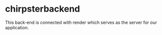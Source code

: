 # chirpsterbackend
This back-end is connected with render which serves as the server for our application.
